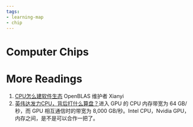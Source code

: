 ```yaml
---
tags:
- learning-map
- chip
---
```


# Computer Chips

# More Readings

1. [CPU怎么建软件生态](https://mp.weixin.qq.com/s/5aRtgvpIvCm6jj48FtxJGw) OpenBLAS 维护者 Xianyi
3. [英伟达发力CPU，背后打什么算盘？](https://mp.weixin.qq.com/s/eeWJD_EtVxd1CtapzOmz8w)进入 GPU 的 CPU 内存带宽为 64 GB/秒，而 GPU 相互通信时的带宽为 8,000 GB/秒。Intel CPU，Nvidia GPU，内存之间，是不是可以合作一把了。

